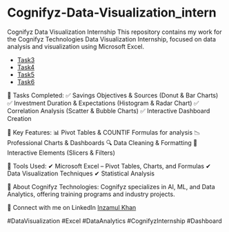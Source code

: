 # Cognifyz-Data-Visualization_intern
 Cognifyz Data Visualization Internship This repository contains my work for the Cognifyz Technologies Data Visualization Internship, focused on data analysis and visualization using Microsoft Excel.
- <a href=https://github.com/Inzamulkhan/Cognifyz-Data-Visualization_intern/blob/main/Data_Visualization_Task3%20(1).xlsx>Task3</a>
- <a href=https://github.com/Inzamulkhan/Cognifyz-Data-Visualization_intern/blob/main/Data_Visualization_Task4.xlsx>Task4</a>
- <a href=https://github.com/Inzamulkhan/Cognifyz-Data-Visualization_intern/blob/main/Data_Visualization_Task5.xlsx>Task5</a>
- <a href=https://github.com/Inzamulkhan/Cognifyz-Data-Visualization_intern/blob/main/Data_Visualization_Task6.xlsx>Task6</a>

🔹 Tasks Completed:
✅ Savings Objectives & Sources (Donut & Bar Charts)
✅ Investment Duration & Expectations (Histogram & Radar Chart)
✅ Correlation Analysis (Scatter & Bubble Charts)
✅ Interactive Dashboard Creation

🔹 Key Features:
📊 Pivot Tables & COUNTIF Formulas for analysis
📉 Professional Charts & Dashboards
🔍 Data Cleaning & Formatting
🎯 Interactive Elements (Slicers & Filters)

🔹 Tools Used:
✔ Microsoft Excel – Pivot Tables, Charts, and Formulas
✔ Data Visualization Techniques
✔ Statistical Analysis

📌 About Cognifyz Technologies:
Cognifyz specializes in AI, ML, and Data Analytics, offering training programs and industry projects.

🔗 Connect with me on LinkedIn
 [Inzamul Khan](https://www.linkedin.com/in/inzamul-khan-4b92a8275/)


#DataVisualization #Excel #DataAnalytics #CognifyzInternship #Dashboard
